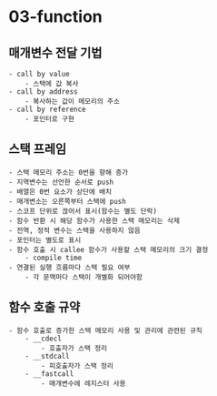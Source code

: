 # 03-function

## 매개변수 전달 기법

    - call by value
        - 스택에 값 복사
    - call by address
        - 복사하는 값이 메모리의 주소
    - call by reference
        - 포인터로 구현

## 스택 프레임

    - 스택 메모리 주소는 0번을 향해 증가
    - 지역변수는 선언한 순서로 push
    - 배열은 0번 요소가 상단에 배치
    - 매개변소는 오른쪽부터 스택에 push
    - 스코프 단위로 끊어서 표시(함수는 별도 단락)
    - 함수 반환 시 해당 함수가 사용한 스택 메모리는 삭제
    - 전역, 정적 변수는 스택을 사용하지 않음
    - 포인터는 별도로 표시
    - 함수 호출 시 callee 함수가 사용할 스택 메모리의 크기 결정
        - compile time
    - 연결된 실행 흐름마다 스택 필요 여부
        - 각 문맥마다 스택이 개별화 되어야함

## 함수 호출 규약

    - 함수 호출로 증가한 스택 메모리 사용 및 관리에 관련된 규칙
        - __cdecl
            - 호출자가 스택 정리
        - __stdcall
            - 피호출자가 스택 정리
        - __fastcall
            - 매개변수에 레지스터 사용
